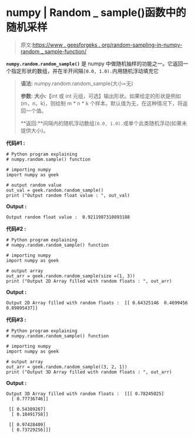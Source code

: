 # numpy | Random _ sample()函数中的随机采样

> 原文:[https://www . geesforgeks . org/random-sampling-in-numpy-random _ sample-function/](https://www.geeksforgeeks.org/random-sampling-in-numpy-random_sample-function/)

**`numpy.random.random_sample()`** 是 numpy 中做随机抽样的功能之一。它返回一个指定形状的数组，并在半开间隔`[0.0, 1.0).`内用随机浮动填充它

> **语法:** numpy.random.random_sample(大小=无)
> 
> **参数:**
> **大小:**【int 或 int 元组，可选】输出形状。如果给定的形状是例如(m，n，k)，则绘制 m * n * k 个样本。默认值为无，在这种情况下，将返回一个值。
> 
> **返回:**间隔内的随机浮动数组`[0.0, 1.0).`或单个此类随机浮动(如果未提供大小)。

**代码#1 :**

```
# Python program explaining
# numpy.random.sample() function

# importing numpy
import numpy as geek

# output random value
out_val = geek.random.random_sample()
print ("Output random float value : ", out_val) 
```

**Output :**

```
Output random float value :  0.9211987310893188

```

**代码#2 :**

```
# Python program explaining
# numpy.random.random_sample() function

# importing numpy
import numpy as geek

# output array
out_arr = geek.random.random_sample(size =(1, 3))
print ("Output 2D Array filled with random floats : ", out_arr) 
```

**Output :**

```
Output 2D Array filled with random floats :  [[ 0.64325146  0.4699456   0.89895437]]

```

**代码#3 :**

```
# Python program explaining
# numpy.random.random_sample() function

# importing numpy
import numpy as geek

# output array
out_arr = geek.random.random_sample((3, 2, 1))
print ("Output 3D Array filled with random floats : ", out_arr) 
```

**Output :**

```
Output 3D Array filled with random floats :  [[[ 0.78245025]
  [ 0.77736746]]

 [[ 0.54389267]
  [ 0.18491758]]

 [[ 0.97428409]
  [ 0.73729256]]]

```